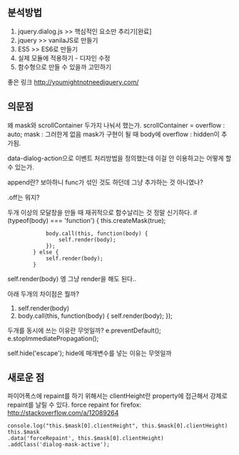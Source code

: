 ## 분석방법
1. jquery.dialog.js >> 핵심적인 요소만 추리기[완료]
2. jquery >> vanilaJS로 만들기
3. ES5 >> ES6로 만들기
4. 실제 모듈에 적용하기 - 디자인 수정
5. 함수형으로 만들 수 있을까 고민하기

좋은 링크
http://youmightnotneedjquery.com/

## 의문점
왜 mask와 scrollContainer 두가지 나눠서 했는가. 
scrollContainer = overflow : auto; 
mask : 그러한게 없음
mask가 구현이 될 때 body에 overflow : hidden이 추가됨. 

data-dialog-action으로 이벤트 처리방법을 정의했는데 이걸 안 이용하고는 어떻게 할 수 있는가. 

append란? 보아하니 func가 섞인 것도 하던데 그냥 추가하는 것 아니였나? 

.off는 뭐지? 

두개 이상의 모달창을 만들 때 재귀적으로 함수날리는 것 정말 신기하다. 
if (typeof(body) === 'function') {
				this.createMask(true);

				body.call(this, function(body) {
					self.render(body);
				});
			} else {
				self.render(body);
			}
self.render(body)  엥 그냥 render을 해도 된다.. 

아래 두개의 차이점은 뭘까? 
1. self.render(body)
2. body.call(this, function(body) {
					self.render(body);
				});

두개를 동시에 쓰는 이유란 무엇일까? 
e.preventDefault();
e.stopImmediatePropagation();

self.hide('escape');
hide에 매개변수를 넣는 이유는 무엇일까
## 새로운 점
파이어폭스에 repaint를 하기 위해서는 clientHeight란 property에 접근해서 강제로 repaint를 날릴 수 있다. 
force repaint for firefox: http://stackoverflow.com/a/12089264
```
console.log("this.$mask[0].clientHeight", this.$mask[0].clientHeight)
this.$mask
.data('forceRepaint', this.$mask[0].clientHeight)
.addClass('dialog-mask-active');
```